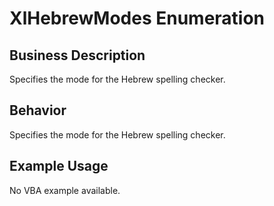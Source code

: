# XlHebrewModes Enumeration

## Business Description
Specifies the mode for the Hebrew spelling checker.

## Behavior
Specifies the mode for the Hebrew spelling checker.

## Example Usage
No VBA example available.